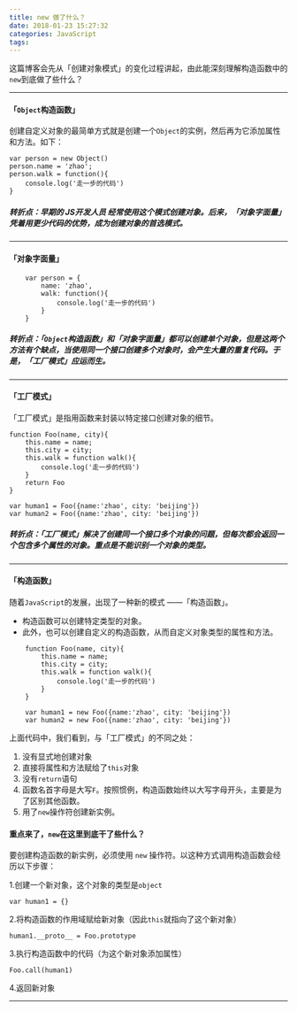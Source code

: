 ```yaml
---
title: new 做了什么？
date: 2018-01-23 15:27:32
categories: JavaScript
tags:
---
```


这篇博客会先从「创建对象模式」的变化过程讲起，由此能深刻理解构造函数中的`new`到底做了些什么？

---

#### 「`Object`构造函数」

创建自定义对象的最简单方式就是创建一个`Object`的实例，然后再为它添加属性和方法。如下：

	var person = new Object()
	person.name = 'zhao';
	person.walk = function(){
		console.log('走一步的代码')
	} 
##### 转折点：早期的 JS开发人员 经常使用这个模式创建对象。后来，「对象字面量」凭着用更少代码的优势，成为创建对象的首选模式。

---

#### 「对象字面量」

		var person = {
			name: 'zhao',
			walk: function(){
				console.log('走一步的代码')
			}
		}
##### 转折点：「`Object`构造函数」和「对象字面量」都可以创建单个对象，但是这两个方法有个缺点，当使用同一个接口创建多个对象时，会产生大量的重复代码。于是，「工厂模式」应运而生。

---

#### 「工厂模式」
「工厂模式」是指用函数来封装以特定接口创建对象的细节。

	function Foo(name, city){
		this.name = name;
		this.city = city;
		this.walk = function walk(){
	    	console.log('走一步的代码')
		}
		return Foo
	}
	
	var human1 = Foo({name:'zhao', city: 'beijing'})
	var human2 = Foo({name:'zhao', city: 'beijing'})

##### 转折点：「工厂模式」解决了创建同一个接口多个对象的问题，但每次都会返回一个包含多个属性的对象。重点是不能识别一个对象的类型。	

---

#### 「构造函数」
随着`JavaScript`的发展，出现了一种新的模式 ——「构造函数」。

* 构造函数可以创建特定类型的对象。
* 此外，也可以创建自定义的构造函数，从而自定义对象类型的属性和方法。

```
	function Foo(name, city){
		this.name = name;
		this.city = city;
		this.walk = function walk(){
	    	console.log('走一步的代码')
		}
	}
	
	var human1 = new Foo({name:'zhao', city: 'beijing'})
	var human2 = new Foo({name:'zhao', city: 'beijing'})
```
上面代码中，我们看到，与「工厂模式」的不同之处：

1. 没有显式地创建对象
2. 	直接将属性和方法赋给了`this`对象
3. 没有`return`语句
4. 函数名首字母是大写`F`。按照惯例，构造函数始终以大写字母开头，主要是为了区别其他函数。
5. 用了`new`操作符创建新实例。

#### 重点来了，`new`在这里到底干了些什么？
要创建构造函数的新实例，必须使用 `new` 操作符。以这种方式调用构造函数会经历以下步骤：

1.创建一个新对象，这个对象的类型是`object`

```
var human1 = {}
```

2.将构造函数的作用域赋给新对象（因此`this`就指向了这个新对象）

```
human1.__proto__ = Foo.prototype
```

3.执行构造函数中的代码（为这个新对象添加属性）

```
Foo.call(human1)
```

4.返回新对象

---









